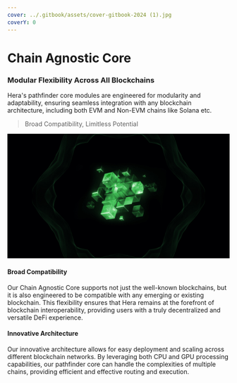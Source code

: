 ```yaml
---
cover: ../.gitbook/assets/cover-gitbook-2024 (1).jpg
coverY: 0
---
```


# Chain Agnostic Core

### Modular Flexibility Across All Blockchains

Hera's pathfinder core modules are engineered for modularity and adaptability, ensuring seamless integration with any blockchain architecture, including both EVM and Non-EVM chains like Solana etc.

> Broad Compatibility, Limitless Potential

![](<../.gitbook/assets/landing (2).jpg>)

#### Broad Compatibility

Our Chain Agnostic Core supports not just the well-known blockchains, but it is also engineered to be compatible with any emerging or existing blockchain. This flexibility ensures that Hera remains at the forefront of blockchain interoperability, providing users with a truly decentralized and versatile DeFi experience.

#### Innovative Architecture

Our innovative architecture allows for easy deployment and scaling across different blockchain networks. By leveraging both CPU and GPU processing capabilities, our pathfinder core can handle the complexities of multiple chains, providing efficient and effective routing and execution.
